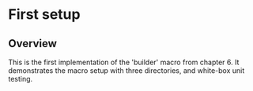# First setup

## Overview

This is the first implementation of the 'builder' macro from chapter 6. It
demonstrates the macro setup with three directories, and white-box unit
testing.

